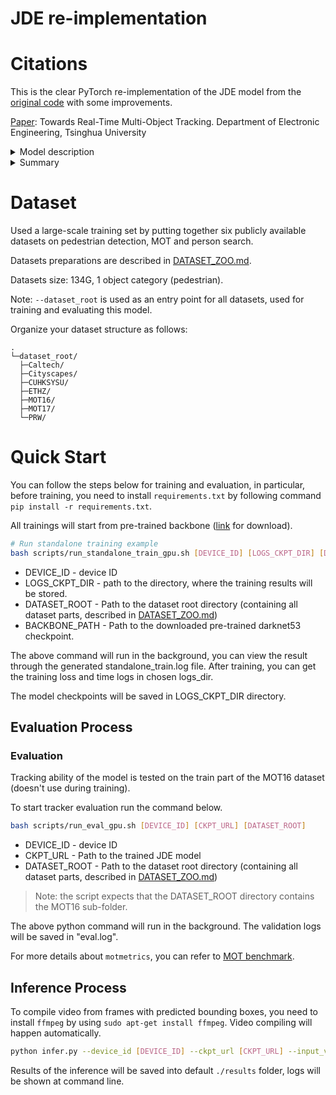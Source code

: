 # JDE re-implementation

# Citations

This is the clear PyTorch re-implementation of the JDE model from the
[original code](https://github.com/Zhongdao/Towards-Realtime-MOT) with some improvements.

[Paper](https://arxiv.org/pdf/1909.12605.pdf): Towards Real-Time Multi-Object Tracking. Department of Electronic Engineering, Tsinghua University

<details>
<summary>Model description</summary>

Paper with introduced JDE model is dedicated to the improving efficiency of an MOT system.
It's introduce an early attempt that Jointly learns the Detector and Embedding model (JDE) in a single-shot deep network.
In other words, the proposed JDE employs a single network to simultaneously output detection results and the corresponding appearance embeddings of the detected boxes.
In comparison, SDE methods and two-stage methods are characterized by re-sampled pixels (bounding boxes) and feature maps, respectively.
Both the bounding boxes and feature maps are fed into a separate re-ID model for appearance feature extraction.
Method is near real-time while being almost as accurate as the SDE methods.

Architecture of the JDE is the Feature Pyramid Network (FPN).
FPN makes predictions from multiple scales, thus bringing improvement in pedestrian detection where the scale of targets varies a lot.
An input video frame first undergoes a forward pass through a backbone network to obtain feature maps at three scales, namely, scales with 1/32, 1/16 and 1/8 down-sampling rate, respectively.
Then, the feature map with the smallest size (also the semantically strongest features) is up-sampled and fused with the feature map from the second smallest scale by skip connection, and the same goes for the other scales.
Finally, prediction heads are added upon fused feature maps at all the three scales.
A prediction head consists of several stacked convolutional layers and outputs a dense prediction map of size (6A + D) × H × W, where A is the number of anchor templates assigned to this scale, and D is the dimension of the embedding.

</details>

<details>
<summary>Summary</summary>

| Parameters                 | GPU (1p)                                                                            |
| -------------------------- |-----------------------------------------------------------------------------------  |
| Model                      | JDE (1088*608)                                                                      |
| Hardware                   | 1 Nvidia RTX 2080 Ti, AMD Ryzen Threadripper 1950x 16-Core @ 3.40 GHz               |
| Dataset                    | Joint Dataset (see `DATASET_ZOO.md`)                                                |
| Training Parameters        | epoch=30, batch_size=4 (per device), lr=0.00125, momentum=0.9, weight_decay=0.0001  |
| Optimizer                  | SGD                                                                                 |
| Loss Function              | SmoothL1Loss, SoftmaxCrossEntropyWithLogits (and apply auto-balancing loss strategy)|
| Outputs                    | Tensor of bbox cords, conf, class, emb                                              |
| Speed                      | ~ 1.4 hours/epoch                                                                   |
| Total time                 | ~ 42 hours                                                                          |

</details>

# Dataset

Used a large-scale training set by putting together six publicly available datasets on pedestrian detection, MOT and person search.

Datasets preparations are described in [DATASET_ZOO.md](DATASET_ZOO.md).

Datasets size: 134G, 1 object category (pedestrian).

Note: `--dataset_root` is used as an entry point for all datasets, used for training and evaluating this model.

Organize your dataset structure as follows:

```text
.
└─dataset_root/
  ├─Caltech/
  ├─Cityscapes/
  ├─CUHKSYSU/
  ├─ETHZ/
  ├─MOT16/
  ├─MOT17/
  └─PRW/
```

# Quick Start

You can follow the steps below for training and evaluation, in particular, before training,
you need to install `requirements.txt` by following command `pip install -r requirements.txt`.

All trainings will start from pre-trained backbone
([link](https://drive.google.com/file/d/1keZwVIfcWmxfTiswzOKUwkUz2xjvTvfm/view) for download).

```bash
# Run standalone training example
bash scripts/run_standalone_train_gpu.sh [DEVICE_ID] [LOGS_CKPT_DIR] [DATASET_ROOT] [BACKBONE_PATH]
```

- DEVICE_ID - device ID
- LOGS_CKPT_DIR - path to the directory, where the training results will be stored.
- DATASET_ROOT - Path to the dataset root directory (containing all dataset parts, described in [DATASET_ZOO.md](DATASET_ZOO.md))
- BACKBONE_PATH - Path to the downloaded pre-trained darknet53 checkpoint.

The above command will run in the background, you can view the result through the generated standalone_train.log file.
After training, you can get the training loss and time logs in chosen logs_dir.

The model checkpoints will be saved in LOGS_CKPT_DIR directory.

## Evaluation Process

### Evaluation

Tracking ability of the model is tested on the train part of the MOT16 dataset (doesn't use during training).

To start tracker evaluation run the command below.

```bash
bash scripts/run_eval_gpu.sh [DEVICE_ID] [CKPT_URL] [DATASET_ROOT]
```

- DEVICE_ID - device ID
- CKPT_URL - Path to the trained JDE model
- DATASET_ROOT - Path to the dataset root directory (containing all dataset parts, described in [DATASET_ZOO.md](DATASET_ZOO.md))

> Note: the script expects that the DATASET_ROOT directory contains the MOT16 sub-folder.

The above python command will run in the background. The validation logs will be saved in "eval.log".

For more details about `motmetrics`, you can refer to [MOT benchmark](https://motchallenge.net/).

## Inference Process

To compile video from frames with predicted bounding boxes, you need to install `ffmpeg` by using
`sudo apt-get install ffmpeg`. Video compiling will happen automatically.

```bash
python infer.py --device_id [DEVICE_ID] --ckpt_url [CKPT_URL] --input_video [INPUT_VIDEO]
```

Results of the inference will be saved into default `./results` folder, logs will be shown at command line.
